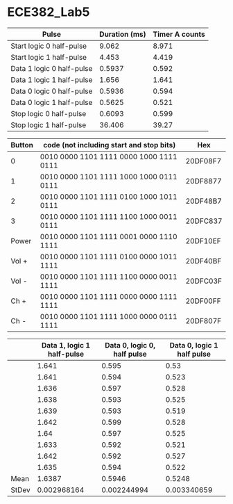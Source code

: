 ECE382_Lab5
===========

| Pulse                      | Duration (ms) | Timer A counts |
|----------------------------|---------------|----------------|
| Start   logic 0 half-pulse | 9.062         | 8.971          |
| Start logic 1 half-pulse   | 4.453         | 4.419          |
| Data 1 logic 0 half-pulse  | 0.5937        | 0.592          |
| Data 1 logic 1 half-pulse  | 1.656         | 1.641          |
| Data 0 logic 0 half-pulse  | 0.5936        | 0.594          |
| Data 0 logic 1 half-pulse  | 0.5625        | 0.521          |
| Stop logic 0 half-pulse    | 0.6093        | 0.599          |
| Stop logic 1 half-pulse    | 36.406        | 39.27          |


| Button | code (not including start and   stop bits) | Hex      |
|--------|--------------------------------------------|----------|
| 0      | 0010 0000 1101 1111 0000 1000 1111 0111    | 20DF08F7 |
| 1      | 0010 0000 1101 1111 1000   1000 0111 0111  | 20DF8877 |
| 2      | 0010 0000 1101 1111 0100 1000 1011 0111    | 20DF48B7 |
| 3      | 0010 0000 1101 1111 1100   1000 0011 0111  | 20DFC837 |
| Power  | 0010 0000 1101 1111 0001 0000 1110 1111    | 20DF10EF |
| Vol +  | 0010 0000 1101 1111 0100   0000 1011 1111  | 20DF40BF |
| Vol -  | 0010 0000 1101 1111 1100 0000 0011 1111    | 20DFC03F |
| Ch +   | 0010 0000 1101 1111 0000   0000 1111 1111  | 20DF00FF |
| Ch -   | 0010 0000 1101 1111 1000 0000 0111 1111    | 20DF807F |


|       | Data 1, logic 1 half-pulse | Data 0, logic 0, half pulse | Data 0, logic 1 half pulse |
|-------|----------------------------|-----------------------------|----------------------------|
|       | 1.641                      | 0.595                       | 0.53                       |
|       | 1.641                      | 0.594                       | 0.523                      |
|       | 1.636                      | 0.597                       | 0.528                      |
|       | 1.638                      | 0.593                       | 0.525                      |
|       | 1.639                      | 0.593                       | 0.519                      |
|       | 1.642                      | 0.599                       | 0.528                      |
|       | 1.64                       | 0.597                       | 0.525                      |
|       | 1.633                      | 0.592                       | 0.521                      |
|       | 1.642                      | 0.592                       | 0.527                      |
|       | 1.635                      | 0.594                       | 0.522                      |
| Mean  | 1.6387                     | 0.5946                      | 0.5248                     |
| StDev | 0.002968164                | 0.002244994                 | 0.003340659                |
